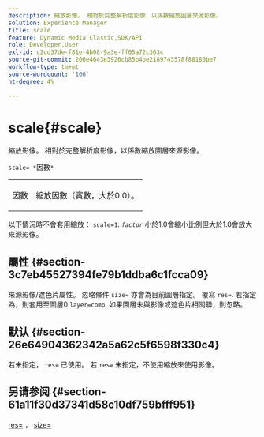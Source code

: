 ```yaml
---
description: 縮放影像。 相對於完整解析度影像，以係數縮放圖層來源影像。
solution: Experience Manager
title: scale
feature: Dynamic Media Classic,SDK/API
role: Developer,User
exl-id: c2cd37de-f81e-4b08-9a3e-ff05a72c363c
source-git-commit: 206e4643e3926cb85b4be2189743578f88180be7
workflow-type: tm+mt
source-wordcount: '106'
ht-degree: 4%

---
```


# scale{#scale}

縮放影像。 相對於完整解析度影像，以係數縮放圖層來源影像。

`scale= *`因數`*`

<table id="simpletable_AC596A87494A4213A7D1C76612E8F2FD"> 
 <tr class="strow"> 
  <td class="stentry"> <p><span class="varname"> 因數</span> </p> </td> 
  <td class="stentry"> <p>縮放因數（實數，大於0.0）。 </p></td> 
 </tr> 
</table>

以下情況時不會套用縮放： `scale=1`. *`factor`* 小於1.0會縮小比例但大於1.0會放大來源影像。

## 屬性 {#section-3c7eb45527394fe79b1ddba6c1fcca09}

來源影像/遮色片屬性。 忽略條件 `size=` 亦會為目前圖層指定。 覆寫 `res=`. 若指定為，則套用至圖層0 `layer=comp`. 如果圖層未與影像或遮色片相關聯，則忽略。

## 默认 {#section-26e64904362342a5a62c5f6598f330c4}

若未指定， `res=` 已使用。 若 `res=` 未指定，不使用縮放來使用影像。

## 另请参阅 {#section-61a11f30d37341d58c10df759bfff951}

[res=](../../../../../is-api/http-ref/image-serving-api-ref/c-http-protocol-reference/c-command-reference/r-res.md#reference-3d6fe416801148dea0f786f2b5169e55) ， [size=](../../../../../is-api/http-ref/image-serving-api-ref/c-http-protocol-reference/c-data-types/r-size.md#reference-04d383f32c7b4003bed9978cb854747b)
